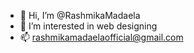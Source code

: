 - 👋 Hi, I’m @RashmikaMadaela
- 👀 I’m interested in web designing
- 📫 rashmikamadaelaofficial@gmail.com

<!---
RashmikaMadaela/RashmikaMadaela is a ✨ special ✨ repository because its `README.md` (this file) appears on your GitHub profile.
You can click the Preview link to take a look at your changes.
--->
